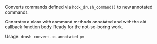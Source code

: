 Converts commands defined via `hook_drush_command()` to new annotated commands.

Generates a class with command methods annotated and with the old callback function body. Ready for the not-so-boring work.

Usage: `drush convert-to-annotated pm`

